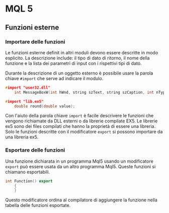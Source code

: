 # MQL 5

## Funzioni esterne

### Importare delle funzioni

Le funzioni esterne definit in altri moduli devono essere descritte in modo esplicito. La descrizione include: il tipo di dato di ritorno, il nome della funzione e la lista dei parametri di input con i rispettivi tipi di dato.

Durante la descrizione di un oggetto esterno è possibile usare la parola chiave `#import` che serve ad indicare il modulo.

```C++
#import "user32.dll"
    int MessageBoxW(int hWnd, string szText, string szCaption, int nType);

#import "lib.ex5"
    double round(double value);
```

Con l'aiuto della parola chiave `import` è facile descrivere le funzioni che vengono richiamate da DLL esterni  o da librerie compilate EX5. Le librerie ex5 sono dei files compilati che hanno la proprietà di essere una libreria. Solo le funzioni descritte con il modificatore `export` si possono importare da una libreria ex5.

### Esportare delle funzioni

Una funzione dichiarata in un programma Mql5 usando un modificatore `export` può essere usata da un altro programma Mql5. Queste funzioni si chiamano esportabili.

```C++
int Function() export
    {
    }
```

Questo modificatore ordina al compilatore di aggiungere la funzione nella tabella delle funzioni esportate.
